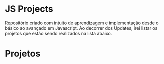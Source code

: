 # JS Projects

Repositório criado com intuito de aprendizagem e implementação desde o básico ao avançado em Javascript. Ao decorrer dos Updates, irei listar os projetos que estão sendo realizados na lista abaixo.

# Projetos
